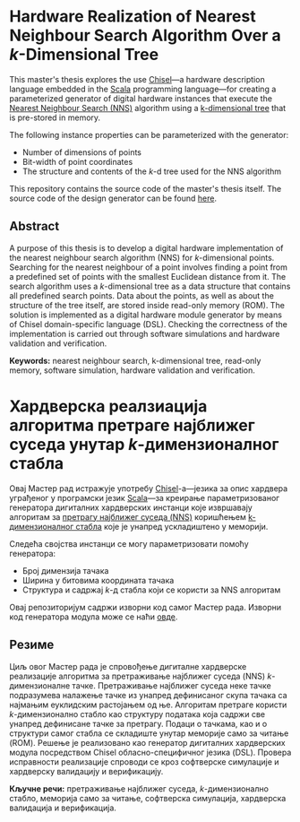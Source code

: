 # Hardware Realization of Nearest Neighbour Search Algorithm Over а $k$-Dimensional Tree

This master's thesis explores the use [Chisel](https://www.chisel-lang.org/)&mdash;a hardware description language embedded in the [Scala](https://www.scala-lang.org/) programming language&mdash;for creating a parameterized generator of digital hardware instances that execute the [Nearest Neighbour Search (NNS)](https://en.wikipedia.org/wiki/Nearest_neighbor_search) algorithm using a [k-dimensional tree](https://en.wikipedia.org/wiki/K-d_tree) that is pre-stored in memory.

The following instance properties can be parameterized with the generator:

* Number of dimensions of points
* Bit-width of point coordinates
* The structure and contents of the $k$-d tree used for the NNS algorithm

This repository contains the source code of the master's thesis itself. The source code of the design generator can be found [here](https://github.com/milovanovic/nns).

## Abstract

A purpose of this thesis is to develop a digital hardware implementation of the nearest neighbour search algorithm (NNS) for $k$-dimensional points. Searching for the nearest neighbour of a point involves finding a point from a predefined set of points with the smallest Euclidean distance from it. The search algorithm uses a $k$-dimensional tree as a data structure that contains all predefined search points. Data about the points, as well as about the structure of the tree itself, are stored inside read-only memory (ROM). The solution is implemented as a digital hardware module generator by means of Chisel domain-specific language (DSL). Checking the correctness of the implementation is carried out through software simulations and hardware validation and verification.

**Keywords:** nearest neighbour search, k-dimensional tree, read-only memory, software simulation, hardware validation and verification.


# Хардверска реалзиација алгоритма претраге најближег суседа унутар $k$-димензионалног стабла

Овај Мастер рад истражује употребу [Chisel](https://www.chisel-lang.org/)-а&mdash;језика за опис хардвера уграђеног у програмски језик [Scala](https://www.scala-lang.org/)&mdash;за креирање параметризованог генератора дигиталних хардверских инстанци које извршавају алгоритам за [претрагу најближег суседа (NNS)](https://en.wikipedia.org/wiki/Nearest_neighbor_search) коришћењем [k-димензионалног стабла](https://en.wikipedia.org/wiki/K-d_tree) које је унапред ускладиштено у меморији.

Следећа својства инстанци се могу параметризовати помоћу генератора:

* Број димензија тачака
* Ширина у битовима координата тачака
* Структура и садржај $k$-д стабла који се користи за NNS алгоритам

Овај репозиторијум садржи изворни код самог Мастер рада. Изворни код генератора модула може се наћи [овде](https://github.com/milovanovic/nns).

## Резиме

Циљ овог Мастер рада је спровођење дигиталне хардверске реализације алгоритма за претраживање најближег суседа (NNS) $k$-димензионалне тачке. Претраживање најближег суседа неке тачке подразумева налажење тачке из унапред дефинисаног скупа тачака са најмањим еуклидским растојањем од ње. Алгоритам претраге користи $k$-димензионално стабло као структуру података која садржи све унапред дефинисане тачке за претрагу. Подаци о тачкама, као и о структури самог стабла се складиште унутар меморије само за читање (ROM). Решење је реализовано као генератор дигиталних хардверских модула посредством Chisel обласно-специфичног језика (DSL). Провера исправности реализације спроводи се кроз софтверске симулације и хардверску валидацију и верификацију.

**Кључне речи:** претраживање најближег суседа, $k$-димензионално стабло, меморија само за читање, софтверска симулација, хардверска валидација и верификација.
